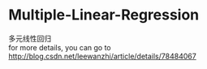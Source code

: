 # Multiple-Linear-Regression
多元线性回归 <br>
for more details, you can go to http://blog.csdn.net/leewanzhi/article/details/78484067
